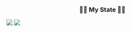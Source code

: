 <!--
**InJoon-L/InJoon-L** is a ✨ _special_ ✨ repository because its `README.md` (this file) appears on your GitHub profile.

Here are some ideas to get you started:

- 🔭 I’m currently working on ...
- 🌱 I’m currently learning ...
- 👯 I’m looking to collaborate on ...
- 🤔 I’m looking for help with ...
- 💬 Ask me about ...
- 📫 How to reach me: ...
- 😄 Pronouns: ...
- ⚡ Fun fact: ...
-->
<h3 align="center">💪🏻  My State 💪🏻</h3>

![](https://github-readme-stats.vercel.app/api?username=InJoon-L&count_private=true&show_icons=true)
![](https://github-readme-stats.vercel.app/api/top-langs/?username=InJoon-L&layout=compact&count_private=true&langs_count=30)
